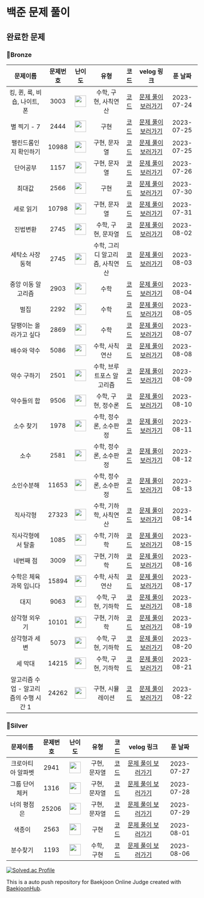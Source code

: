  백준 문제 풀이
=============

완료한 문제
------------

### 🥉Bronze

|문제이름|문제번호|난이도|유형|코드|velog 링크|푼 날짜|
|:------:|:---:|:---:|:---:|:---:|:---:|:---:|
|킹, 퀸, 룩, 비숍, 나이트, 폰 |3003 |<img src="https://d2gd6pc034wcta.cloudfront.net/tier/1.svg" width="30" height="30"> |수학, 구현, 사칙연산 |[코드](https://github.com/mingyo0125/BaekJoon/blob/main/%EB%B0%B1%EC%A4%80/Bronze/3003.%E2%80%85%ED%82%B9%EF%BC%8C%E2%80%85%ED%80%B8%EF%BC%8C%E2%80%85%EB%A3%A9%EF%BC%8C%E2%80%85%EB%B9%84%EC%88%8D%EF%BC%8C%E2%80%85%EB%82%98%EC%9D%B4%ED%8A%B8%EF%BC%8C%E2%80%85%ED%8F%B0/%ED%82%B9%EF%BC%8C%E2%80%85%ED%80%B8%EF%BC%8C%E2%80%85%EB%A3%A9%EF%BC%8C%E2%80%85%EB%B9%84%EC%88%8D%EF%BC%8C%E2%80%85%EB%82%98%EC%9D%B4%ED%8A%B8%EF%BC%8C%E2%80%85%ED%8F%B0.cc)|[문제 풀이 보러가기](https://velog.io/@mingyo0125/%EB%B0%B1%EC%A4%80-3003-%ED%82%B9%ED%80%B8%EB%A3%A9%EB%B9%84%EC%88%8D%EB%82%98%EC%9D%B4%ED%8A%B8%ED%8F%B0) |2023-07-24|
|별 찍기 - 7 |2444 |<img src="https://d2gd6pc034wcta.cloudfront.net/tier/3.svg" width="30" height="30"> |구현 |[코드](https://github.com/mingyo0125/BaekJoon/blob/main/%EB%B0%B1%EC%A4%80/Bronze/2444.%E2%80%85%EB%B3%84%E2%80%85%EC%B0%8D%EA%B8%B0%E2%80%85%EF%BC%8D%E2%80%857/%EB%B3%84%E2%80%85%EC%B0%8D%EA%B8%B0%E2%80%85%EF%BC%8D%E2%80%857.cc)|[문제 풀이 보러가기](https://velog.io/@mingyo0125/%EB%B0%B1%EC%A4%80-2444-%EB%B3%84-%EC%B0%8D%EA%B8%B0-7) |2023-07-25|
|팰린드롬인지 확인하기 |10988 |<img src="https://d2gd6pc034wcta.cloudfront.net/tier/4.svg" width="30" height="30"> |구현, 문자열 |[코드](https://github.com/mingyo0125/BaekJoon/blob/main/%EB%B0%B1%EC%A4%80/Bronze/10988.%E2%80%85%ED%8C%B0%EB%A6%B0%EB%93%9C%EB%A1%AC%EC%9D%B8%EC%A7%80%E2%80%85%ED%99%95%EC%9D%B8%ED%95%98%EA%B8%B0/%ED%8C%B0%EB%A6%B0%EB%93%9C%EB%A1%AC%EC%9D%B8%EC%A7%80%E2%80%85%ED%99%95%EC%9D%B8%ED%95%98%EA%B8%B0.cc)|[문제 풀이 보러가기](https://velog.io/@mingyo0125/%EB%B0%B1%EC%A4%80-10988-%ED%8C%B0%EB%A6%B0%EB%93%9C%EB%A1%AC%EC%9D%B8%EC%A7%80-%ED%99%95%EC%9D%B8%ED%95%98%EA%B8%B0) |2023-07-25|
|단어공부 |1157 |<img src="https://d2gd6pc034wcta.cloudfront.net/tier/5.svg" width="30" height="30"> |구현, 문자열 |[코드](https://github.com/mingyo0125/BaekJoon/blob/main/%EB%B0%B1%EC%A4%80/Bronze/1157.%E2%80%85%EB%8B%A8%EC%96%B4%E2%80%85%EA%B3%B5%EB%B6%80/%EB%8B%A8%EC%96%B4%E2%80%85%EA%B3%B5%EB%B6%80.cc)|[문제 풀이 보러가기](https://velog.io/@mingyo0125/%EB%B0%B1%EC%A4%80-1157-%EB%8B%A8%EC%96%B4%EA%B3%B5%EB%B6%80) |2023-07-26|
|최대값 |2566 |<img src="https://d2gd6pc034wcta.cloudfront.net/tier/3.svg" width="30" height="30"> |구현 |[코드](https://github.com/mingyo0125/Algorithms/blob/main/%EB%B0%B1%EC%A4%80/Bronze/2566.%E2%80%85%EC%B5%9C%EB%8C%93%EA%B0%92/%EC%B5%9C%EB%8C%93%EA%B0%92.cc)|[문제 풀이 보러가기](https://velog.io/@mingyo0125/%EB%B0%B1%EC%A4%80-2566-%EC%B5%9C%EB%8C%80%EA%B0%92) |2023-07-30|
|세로 읽기 |10798 |<img src="https://d2gd6pc034wcta.cloudfront.net/tier/5.svg" width="30" height="30"> |구현, 문자열 |[코드](https://github.com/mingyo0125/Algorithms/blob/main/%EB%B0%B1%EC%A4%80/Bronze/10798.%E2%80%85%EC%84%B8%EB%A1%9C%EC%9D%BD%EA%B8%B0/%EC%84%B8%EB%A1%9C%EC%9D%BD%EA%B8%B0.cc)|[문제 풀이 보러가기](https://velog.io/@mingyo0125/%EB%B0%B1%EC%A4%80-10798-%EC%84%B8%EB%A1%9C-%EC%9D%BD%EA%B8%B0) |2023-07-31|
|진법변환 |2745 |<img src="https://d2gd6pc034wcta.cloudfront.net/tier/4.svg" width="30" height="30"> |수학, 구현, 문자열 |[코드](https://github.com/mingyo0125/Algorithms/blob/main/%EB%B0%B1%EC%A4%80/Bronze/2745.%E2%80%85%EC%A7%84%EB%B2%95%E2%80%85%EB%B3%80%ED%99%98/%EC%A7%84%EB%B2%95%E2%80%85%EB%B3%80%ED%99%98.cc)|[문제 풀이 보러가기](https://velog.io/@mingyo0125/%EB%B0%B1%EC%A4%80-2745-%EC%A7%84%EB%B2%95-%EB%B3%80%ED%99%98) |2023-08-02|
|세탁소 사장 동혁 |2745 |<img src="https://d2gd6pc034wcta.cloudfront.net/tier/3.svg" width="30" height="30"> |수학, 그리디 알고리즘, 사칙연산 |[코드](https://github.com/mingyo0125/Algorithms/blob/main/%EB%B0%B1%EC%A4%80/Bronze/2720.%E2%80%85%EC%84%B8%ED%83%81%EC%86%8C%E2%80%85%EC%82%AC%EC%9E%A5%E2%80%85%EB%8F%99%ED%98%81/%EC%84%B8%ED%83%81%EC%86%8C%E2%80%85%EC%82%AC%EC%9E%A5%E2%80%85%EB%8F%99%ED%98%81.cc)|[문제 풀이 보러가기](https://velog.io/@mingyo0125/%EB%B0%B1%EC%A4%80-2720-%EC%84%B8%ED%83%81%EC%86%8C-%EC%82%AC%EC%9E%A5-%EB%8F%99%ED%98%81) |2023-08-03|
|중앙 이동 알고리즘 |2903 |<img src="https://d2gd6pc034wcta.cloudfront.net/tier/3.svg" width="30" height="30"> |수학 |[코드](https://github.com/mingyo0125/Algorithms/blob/main/%EB%B0%B1%EC%A4%80/Bronze/2903.%E2%80%85%EC%A4%91%EC%95%99%E2%80%85%EC%9D%B4%EB%8F%99%E2%80%85%EC%95%8C%EA%B3%A0%EB%A6%AC%EC%A6%98/%EC%A4%91%EC%95%99%E2%80%85%EC%9D%B4%EB%8F%99%E2%80%85%EC%95%8C%EA%B3%A0%EB%A6%AC%EC%A6%98.cc)|[문제 풀이 보러가기](https://velog.io/@mingyo0125/%EB%B0%B1%EC%A4%80-2903-%EC%A4%91%EC%95%99-%EC%9D%B4%EB%8F%99-%EC%95%8C%EA%B3%A0%EB%A6%AC%EC%A6%98) |2023-08-04|
|벌집 |2292 |<img src="https://d2gd6pc034wcta.cloudfront.net/tier/4.svg" width="30" height="30"> |수학 |[코드](https://github.com/mingyo0125/Algorithms/blob/main/%EB%B0%B1%EC%A4%80/Bronze/2292.%E2%80%85%EB%B2%8C%EC%A7%91/%EB%B2%8C%EC%A7%91.cc)|[문제 풀이 보러가기](https://velog.io/@mingyo0125/%EB%B0%B1%EC%A4%80-2292-%EB%B2%8C%EC%A7%91) |2023-08-05|
|달팽이는 올라가고 싶다 |2869 |<img src="https://d2gd6pc034wcta.cloudfront.net/tier/5.svg" width="30" height="30"> |수학 |[코드](https://github.com/mingyo0125/Algorithms/blob/main/%EB%B0%B1%EC%A4%80/Bronze/2869.%E2%80%85%EB%8B%AC%ED%8C%BD%EC%9D%B4%EB%8A%94%E2%80%85%EC%98%AC%EB%9D%BC%EA%B0%80%EA%B3%A0%E2%80%85%EC%8B%B6%EB%8B%A4/%EB%8B%AC%ED%8C%BD%EC%9D%B4%EB%8A%94%E2%80%85%EC%98%AC%EB%9D%BC%EA%B0%80%EA%B3%A0%E2%80%85%EC%8B%B6%EB%8B%A4.cc)|[문제 풀이 보러가기](https://velog.io/@mingyo0125/%EB%B0%B1%EC%A4%80-2869-%EB%8B%AC%ED%8C%BD%EC%9D%B4%EB%8A%94-%EC%98%AC%EB%9D%BC%EA%B0%80%EA%B3%A0-%EC%8B%B6%EB%8B%A4) |2023-08-07|
|배수와 약수 |5086 |<img src="https://d2gd6pc034wcta.cloudfront.net/tier/3.svg" width="30" height="30"> |수학, 사칙연산 |[코드](https://github.com/mingyo0125/Algorithms/blob/main/%EB%B0%B1%EC%A4%80/Bronze/5086.%E2%80%85%EB%B0%B0%EC%88%98%EC%99%80%E2%80%85%EC%95%BD%EC%88%98/%EB%B0%B0%EC%88%98%EC%99%80%E2%80%85%EC%95%BD%EC%88%98.cc)|[문제 풀이 보러가기](https://velog.io/@mingyo0125/%EB%B0%B1%EC%A4%80-5086-%EB%B0%B0%EC%88%98%EC%99%80-%EC%95%BD%EC%88%98) |2023-08-08
|약수 구하기 |2501 |<img src="https://d2gd6pc034wcta.cloudfront.net/tier/3.svg" width="30" height="30"> |수학, 브루트포스 알고리즘 |[코드](https://github.com/mingyo0125/Algorithms/blob/main/%EB%B0%B1%EC%A4%80/Bronze/2501.%E2%80%85%EC%95%BD%EC%88%98%E2%80%85%EA%B5%AC%ED%95%98%EA%B8%B0/%EC%95%BD%EC%88%98%E2%80%85%EA%B5%AC%ED%95%98%EA%B8%B0.cc)|[문제 풀이 보러가기](https://velog.io/@mingyo0125/%EB%B0%B1%EC%A4%80-2501-%EC%95%BD%EC%88%98-%EA%B5%AC%ED%95%98%EA%B8%B0) |2023-08-09
|약수들의 합 |9506 |<img src="https://d2gd6pc034wcta.cloudfront.net/tier/5.svg" width="30" height="30"> |수학, 구현, 정수론 |[코드](https://github.com/mingyo0125/Algorithms/blob/main/%EB%B0%B1%EC%A4%80/Bronze/9506.%E2%80%85%EC%95%BD%EC%88%98%EB%93%A4%EC%9D%98%E2%80%85%ED%95%A9/%EC%95%BD%EC%88%98%EB%93%A4%EC%9D%98%E2%80%85%ED%95%A9.cc)|[문제 풀이 보러가기](https://velog.io/@mingyo0125/%EB%B0%B1%EC%A4%80-9506-%EC%95%BD%EC%88%98%EB%93%A4%EC%9D%98-%ED%95%A9) |2023-08-10
|소수 찾기 |1978 |<img src="https://d2gd6pc034wcta.cloudfront.net/tier/4.svg" width="30" height="30"> |수학, 정수론, 소수판정 |[코드](https://github.com/mingyo0125/Algorithms/blob/main/%EB%B0%B1%EC%A4%80/Bronze/1978.%E2%80%85%EC%86%8C%EC%88%98%E2%80%85%EC%B0%BE%EA%B8%B0/%EC%86%8C%EC%88%98%E2%80%85%EC%B0%BE%EA%B8%B0.cc)|[문제 풀이 보러가기](https://velog.io/@mingyo0125/%EB%B0%B1%EC%A4%80-1978-%EC%86%8C%EC%88%98-%EC%B0%BE%EA%B8%B0) |2023-08-11
|소수 |2581 |<img src="https://d2gd6pc034wcta.cloudfront.net/tier/4.svg" width="30" height="30"> |수학, 정수론, 소수판정 |[코드](https://github.com/mingyo0125/Algorithms/blob/main/%EB%B0%B1%EC%A4%80/Bronze/2581.%E2%80%85%EC%86%8C%EC%88%98/%EC%86%8C%EC%88%98.cc)|[문제 풀이 보러가기](https://velog.io/@mingyo0125/%EB%B0%B1%EC%A4%80-2581-%EC%86%8C%EC%88%98) |2023-08-12
|소인수분해 |11653 |<img src="https://d2gd6pc034wcta.cloudfront.net/tier/5.svg" width="30" height="30"> |수학, 정수론, 소수판정 |[코드](https://github.com/mingyo0125/Algorithms/blob/main/%EB%B0%B1%EC%A4%80/Bronze/11653.%E2%80%85%EC%86%8C%EC%9D%B8%EC%88%98%EB%B6%84%ED%95%B4/%EC%86%8C%EC%9D%B8%EC%88%98%EB%B6%84%ED%95%B4.cc)|[문제 풀이 보러가기](https://velog.io/@mingyo0125/%EB%B0%B1%EC%A4%80-11653-%EC%86%8C%EC%9D%B8%EC%88%98-%EB%B6%84%ED%95%B4) |2023-08-13
|직사각형 |27323 |<img src="https://d2gd6pc034wcta.cloudfront.net/tier/1.svg" width="30" height="30"> |수학, 기하학, 사칙연산 |[코드](https://github.com/mingyo0125/Algorithms/blob/main/%EB%B0%B1%EC%A4%80/Bronze/27323.%E2%80%85%EC%A7%81%EC%82%AC%EA%B0%81%ED%98%95/%EC%A7%81%EC%82%AC%EA%B0%81%ED%98%95.cc)|[문제 풀이 보러가기](https://velog.io/@mingyo0125/%EB%B0%B1%EC%A4%80-27323-%EC%A7%81%EC%82%AC%EA%B0%81%ED%98%95) |2023-08-14
|직사각형에서 탈출 |1085 |<img src="https://d2gd6pc034wcta.cloudfront.net/tier/3.svg" width="30" height="30"> |수학, 기하학 |[코드](https://github.com/mingyo0125/Algorithms/blob/main/%EB%B0%B1%EC%A4%80/Bronze/1085.%E2%80%85%EC%A7%81%EC%82%AC%EA%B0%81%ED%98%95%EC%97%90%EC%84%9C%E2%80%85%ED%83%88%EC%B6%9C/%EC%A7%81%EC%82%AC%EA%B0%81%ED%98%95%EC%97%90%EC%84%9C%E2%80%85%ED%83%88%EC%B6%9C.cc)|[문제 풀이 보러가기](https://velog.io/@mingyo0125/%EB%B0%B1%EC%A4%80-1085-%EC%A7%81%EC%82%AC%EA%B0%81%ED%98%95%EC%97%90%EC%84%9C-%ED%83%88%EC%B6%9C) |2023-08-15
|네번째 점 |3009 |<img src="https://d2gd6pc034wcta.cloudfront.net/tier/3.svg" width="30" height="30"> |구현, 기하학 |[코드](https://github.com/mingyo0125/Algorithms/blob/main/%EB%B0%B1%EC%A4%80/Bronze/3009.%E2%80%85%EB%84%A4%E2%80%85%EB%B2%88%EC%A7%B8%E2%80%85%EC%A0%90/%EB%84%A4%E2%80%85%EB%B2%88%EC%A7%B8%E2%80%85%EC%A0%90.cc)|[문제 풀이 보러가기](https://velog.io/@mingyo0125/%EB%B0%B1%EC%A4%80-3009-%EB%84%A4-%EB%B2%88%EC%A7%B8-%EC%A0%90) |2023-08-16
|수학은 체육과목 입니다 |15894 |<img src="https://d2gd6pc034wcta.cloudfront.net/tier/3.svg" width="30" height="30"> |수학, 사칙연산 |[코드](https://github.com/mingyo0125/Algorithms/blob/main/%EB%B0%B1%EC%A4%80/Bronze/15894.%E2%80%85%EC%88%98%ED%95%99%EC%9D%80%E2%80%85%EC%B2%B4%EC%9C%A1%EA%B3%BC%EB%AA%A9%E2%80%85%EC%9E%85%EB%8B%88%EB%8B%A4/%EC%88%98%ED%95%99%EC%9D%80%E2%80%85%EC%B2%B4%EC%9C%A1%EA%B3%BC%EB%AA%A9%E2%80%85%EC%9E%85%EB%8B%88%EB%8B%A4.cc)|[문제 풀이 보러가기](https://velog.io/@mingyo0125/%EB%B0%B1%EC%A4%80-15894-%EC%88%98%ED%95%99%EC%9D%80-%EC%B2%B4%EC%9C%A1%EA%B3%BC%EB%AA%A9-%EC%9E%85%EB%8B%88%EB%8B%A4) |2023-08-17
|대지 |9063 |<img src="https://d2gd6pc034wcta.cloudfront.net/tier/3.svg" width="30" height="30"> |수학, 구현, 기하학 |[코드](https://github.com/mingyo0125/Algorithms/blob/main/%EB%B0%B1%EC%A4%80/Bronze/9063.%E2%80%85%EB%8C%80%EC%A7%80/%EB%8C%80%EC%A7%80.cc)|[문제 풀이 보러가기](https://velog.io/@mingyo0125/%EB%B0%B1%EC%A4%80-9063-%EB%8C%80%EC%A7%80) |2023-08-18
|삼각형 외우기 |10101 |<img src="https://d2gd6pc034wcta.cloudfront.net/tier/2.svg" width="30" height="30"> |구현, 기하학 |[코드](https://github.com/mingyo0125/Algorithms/blob/main/%EB%B0%B1%EC%A4%80/Bronze/10101.%E2%80%85%EC%82%BC%EA%B0%81%ED%98%95%E2%80%85%EC%99%B8%EC%9A%B0%EA%B8%B0/%EC%82%BC%EA%B0%81%ED%98%95%E2%80%85%EC%99%B8%EC%9A%B0%EA%B8%B0.cc)|[문제 풀이 보러가기](https://velog.io/@mingyo0125/%EB%B0%B1%EC%A4%80-10101-%EC%82%BC%EA%B0%81%ED%98%95-%EC%99%B8%EC%9A%B0%EA%B8%B0) |2023-08-19
|삼각형과 세 변 |5073 |<img src="https://d2gd6pc034wcta.cloudfront.net/tier/3.svg" width="30" height="30"> |수학, 구현, 기하학 |[코드](https://github.com/mingyo0125/Algorithms/blob/main/%EB%B0%B1%EC%A4%80/Bronze/5073.%E2%80%85%EC%82%BC%EA%B0%81%ED%98%95%EA%B3%BC%E2%80%85%EC%84%B8%E2%80%85%EB%B3%80/%EC%82%BC%EA%B0%81%ED%98%95%EA%B3%BC%E2%80%85%EC%84%B8%E2%80%85%EB%B3%80.cc)|[문제 풀이 보러가기](https://velog.io/@mingyo0125/%EB%B0%B1%EC%A4%80-5073-%EC%82%BC%EA%B0%81%ED%98%95%EA%B3%BC-%EC%84%B8-%EB%B3%80) |2023-08-20
|세 막대 |14215 |<img src="https://d2gd6pc034wcta.cloudfront.net/tier/3.svg" width="30" height="30"> |수학, 구현, 기하학 |[코드](https://github.com/mingyo0125/Algorithms/blob/main/%EB%B0%B1%EC%A4%80/Bronze/14215.%E2%80%85%EC%84%B8%E2%80%85%EB%A7%89%EB%8C%80/%EC%84%B8%E2%80%85%EB%A7%89%EB%8C%80.cc)|[문제 풀이 보러가기](https://velog.io/@mingyo0125/%EB%B0%B1%EC%A4%80-14215-%EC%84%B8-%EB%A7%89%EB%8C%80) |2023-08-21
|알고리즘 수업 - 알고리즘의 수행 시간 1 |24262 |<img src="https://d2gd6pc034wcta.cloudfront.net/tier/1.svg" width="30" height="30"> |구현, 시뮬레이션 |[코드](https://github.com/mingyo0125/Algorithms/blob/main/%EB%B0%B1%EC%A4%80/Bronze/24262.%E2%80%85%EC%95%8C%EA%B3%A0%EB%A6%AC%EC%A6%98%E2%80%85%EC%88%98%EC%97%85%E2%80%85%EF%BC%8D%E2%80%85%EC%95%8C%EA%B3%A0%EB%A6%AC%EC%A6%98%EC%9D%98%E2%80%85%EC%88%98%ED%96%89%E2%80%85%EC%8B%9C%EA%B0%84%E2%80%851/%EC%95%8C%EA%B3%A0%EB%A6%AC%EC%A6%98%E2%80%85%EC%88%98%EC%97%85%E2%80%85%EF%BC%8D%E2%80%85%EC%95%8C%EA%B3%A0%EB%A6%AC%EC%A6%98%EC%9D%98%E2%80%85%EC%88%98%ED%96%89%E2%80%85%EC%8B%9C%EA%B0%84%E2%80%851.cc)|[문제 풀이 보러가기](https://velog.io/@mingyo0125/%EB%B0%B1%EC%A4%80-24262-%EC%95%8C%EA%B3%A0%EB%A6%AC%EC%A6%98-%EC%88%98%EC%97%85-%EC%95%8C%EA%B3%A0%EB%A6%AC%EC%A6%98%EC%9D%98-%EC%88%98%ED%96%89-%EC%8B%9C%EA%B0%84-1) |2023-08-22

### 🥈Silver

|문제이름|문제번호|난이도|유형|코드|velog 링크|푼 날짜|
|:------:|:---:|:---:|:---:|:---:|:---:|:---:|
|크로아티아 알파벳 |2941 |<img src="https://d2gd6pc034wcta.cloudfront.net/tier/6.svg" width="30" height="30"> |구현, 문자열 |[코드](https://github.com/mingyo0125/Algorithms/blob/main/%EB%B0%B1%EC%A4%80/Silver/2941.%E2%80%85%ED%81%AC%EB%A1%9C%EC%95%84%ED%8B%B0%EC%95%84%E2%80%85%EC%95%8C%ED%8C%8C%EB%B2%B3/%ED%81%AC%EB%A1%9C%EC%95%84%ED%8B%B0%EC%95%84%E2%80%85%EC%95%8C%ED%8C%8C%EB%B2%B3.cc)|[문제 풀이 보러가기](https://velog.io/@mingyo0125/%EB%B0%B1%EC%A4%80-2941-%ED%81%AC%EB%A1%9C%EC%95%84%ED%8B%B0%EC%95%84-%EC%95%8C%ED%8C%8C%EB%B2%B3) |2023-07-27|
|그룹 단어 체커 |1316 |<img src="https://d2gd6pc034wcta.cloudfront.net/tier/6.svg" width="30" height="30"> |구현, 문자열 |[코드](https://github.com/mingyo0125/Algorithms/blob/main/%EB%B0%B1%EC%A4%80/Silver/1316.%E2%80%85%EA%B7%B8%EB%A3%B9%E2%80%85%EB%8B%A8%EC%96%B4%E2%80%85%EC%B2%B4%EC%BB%A4/%EA%B7%B8%EB%A3%B9%E2%80%85%EB%8B%A8%EC%96%B4%E2%80%85%EC%B2%B4%EC%BB%A4.cc)|[문제 풀이 보러가기](https://velog.io/@mingyo0125/%EB%B0%B1%EC%A4%80-1316%EB%B2%88-%EA%B7%B8%EB%A3%B9-%EB%8B%A8%EC%96%B4-%EC%B2%B4%EC%BB%A4) |2023-07-28|
|너의 평점은 |25206 |<img src="https://d2gd6pc034wcta.cloudfront.net/tier/6.svg" width="30" height="30"> |구현, 문자열 |[코드](https://github.com/mingyo0125/Algorithms/blob/main/%EB%B0%B1%EC%A4%80/Silver/25206.%E2%80%85%EB%84%88%EC%9D%98%E2%80%85%ED%8F%89%EC%A0%90%EC%9D%80/%EB%84%88%EC%9D%98%E2%80%85%ED%8F%89%EC%A0%90%EC%9D%80.cc)|[문제 풀이 보러가기](https://velog.io/@mingyo0125/%EB%B0%B1%EC%A4%80-25206%EB%B2%88-%EB%84%88%EC%9D%98-%ED%8F%89%EC%A0%90%EC%9D%80) |2023-07-29|
|색종이 |2563 |<img src="https://d2gd6pc034wcta.cloudfront.net/tier/6.svg" width="30" height="30"> |구현 |[코드](https://github.com/mingyo0125/Algorithms/blob/main/%EB%B0%B1%EC%A4%80/Silver/2563.%E2%80%85%EC%83%89%EC%A2%85%EC%9D%B4/%EC%83%89%EC%A2%85%EC%9D%B4.cc)|[문제 풀이 보러가기](https://velog.io/@mingyo0125/%EB%B0%B1%EC%A4%80-2563-%EC%83%89%EC%A2%85%EC%9D%B4) |2023-08-01|
|분수찾기 |1193 |<img src="https://d2gd6pc034wcta.cloudfront.net/tier/6.svg" width="30" height="30"> |수학, 구현 |[코드](https://github.com/mingyo0125/Algorithms/blob/main/%EB%B0%B1%EC%A4%80/Silver/1193.%E2%80%85%EB%B6%84%EC%88%98%EC%B0%BE%EA%B8%B0/%EB%B6%84%EC%88%98%EC%B0%BE%EA%B8%B0.cc)|[문제 풀이 보러가기](https://velog.io/@mingyo0125/%EB%B0%B1%EC%A4%80-1193-%EB%B6%84%EC%88%98%EC%B0%BE%EA%B8%B0) |2023-08-06|



[![Solved.ac Profile](http://mazassumnida.wtf/api/v2/generate_badge?boj=wjdalsry125)](https://solved.ac/wjdalsry125/)

This is a auto push repository for Baekjoon Online Judge created with [BaekjoonHub](https://github.com/BaekjoonHub/BaekjoonHub).
